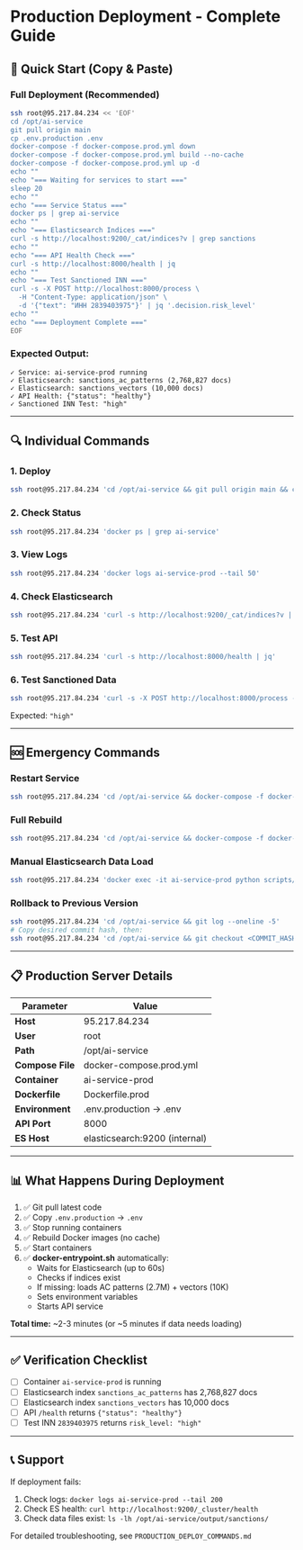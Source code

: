 # Production Deployment - Complete Guide

## 🎯 Quick Start (Copy & Paste)

### Full Deployment (Recommended)

```bash
ssh root@95.217.84.234 << 'EOF'
cd /opt/ai-service
git pull origin main
cp .env.production .env
docker-compose -f docker-compose.prod.yml down
docker-compose -f docker-compose.prod.yml build --no-cache
docker-compose -f docker-compose.prod.yml up -d
echo ""
echo "=== Waiting for services to start ==="
sleep 20
echo ""
echo "=== Service Status ==="
docker ps | grep ai-service
echo ""
echo "=== Elasticsearch Indices ==="
curl -s http://localhost:9200/_cat/indices?v | grep sanctions
echo ""
echo "=== API Health Check ==="
curl -s http://localhost:8000/health | jq
echo ""
echo "=== Test Sanctioned INN ==="
curl -s -X POST http://localhost:8000/process \
  -H "Content-Type: application/json" \
  -d '{"text": "ИНН 2839403975"}' | jq '.decision.risk_level'
echo ""
echo "=== Deployment Complete ==="
EOF
```

### Expected Output:
```
✓ Service: ai-service-prod running
✓ Elasticsearch: sanctions_ac_patterns (2,768,827 docs)
✓ Elasticsearch: sanctions_vectors (10,000 docs)
✓ API Health: {"status": "healthy"}
✓ Sanctioned INN Test: "high"
```

---

## 🔍 Individual Commands

### 1. Deploy
```bash
ssh root@95.217.84.234 'cd /opt/ai-service && git pull origin main && cp .env.production .env && docker-compose -f docker-compose.prod.yml down && docker-compose -f docker-compose.prod.yml build --no-cache && docker-compose -f docker-compose.prod.yml up -d'
```

### 2. Check Status
```bash
ssh root@95.217.84.234 'docker ps | grep ai-service'
```

### 3. View Logs
```bash
ssh root@95.217.84.234 'docker logs ai-service-prod --tail 50'
```

### 4. Check Elasticsearch
```bash
ssh root@95.217.84.234 'curl -s http://localhost:9200/_cat/indices?v | grep sanctions'
```

### 5. Test API
```bash
ssh root@95.217.84.234 'curl -s http://localhost:8000/health | jq'
```

### 6. Test Sanctioned Data
```bash
ssh root@95.217.84.234 'curl -s -X POST http://localhost:8000/process -H "Content-Type: application/json" -d "{\"text\": \"ИНН 2839403975\"}" | jq ".decision.risk_level"'
```
Expected: `"high"`

---

## 🆘 Emergency Commands

### Restart Service
```bash
ssh root@95.217.84.234 'cd /opt/ai-service && docker-compose -f docker-compose.prod.yml restart ai-service'
```

### Full Rebuild
```bash
ssh root@95.217.84.234 'cd /opt/ai-service && docker-compose -f docker-compose.prod.yml down && docker system prune -f && docker-compose -f docker-compose.prod.yml build --no-cache && docker-compose -f docker-compose.prod.yml up -d'
```

### Manual Elasticsearch Data Load
```bash
ssh root@95.217.84.234 'docker exec -it ai-service-prod python scripts/full_deployment_pipeline.py --es-host elasticsearch:9200'
```

### Rollback to Previous Version
```bash
ssh root@95.217.84.234 'cd /opt/ai-service && git log --oneline -5'
# Copy desired commit hash, then:
ssh root@95.217.84.234 'cd /opt/ai-service && git checkout <COMMIT_HASH> && cp .env.production .env && docker-compose -f docker-compose.prod.yml down && docker-compose -f docker-compose.prod.yml build --no-cache && docker-compose -f docker-compose.prod.yml up -d'
```

---

## 📋 Production Server Details

| Parameter | Value |
|-----------|-------|
| **Host** | 95.217.84.234 |
| **User** | root |
| **Path** | /opt/ai-service |
| **Compose File** | docker-compose.prod.yml |
| **Container** | ai-service-prod |
| **Dockerfile** | Dockerfile.prod |
| **Environment** | .env.production → .env |
| **API Port** | 8000 |
| **ES Host** | elasticsearch:9200 (internal) |

---

## 📊 What Happens During Deployment

1. ✅ Git pull latest code
2. ✅ Copy `.env.production` → `.env`
3. ✅ Stop running containers
4. ✅ Rebuild Docker images (no cache)
5. ✅ Start containers
6. ✅ **docker-entrypoint.sh** automatically:
   - Waits for Elasticsearch (up to 60s)
   - Checks if indices exist
   - If missing: loads AC patterns (2.7M) + vectors (10K)
   - Sets environment variables
   - Starts API service

**Total time:** ~2-3 minutes (or ~5 minutes if data needs loading)

---

## ✅ Verification Checklist

- [ ] Container `ai-service-prod` is running
- [ ] Elasticsearch index `sanctions_ac_patterns` has 2,768,827 docs
- [ ] Elasticsearch index `sanctions_vectors` has 10,000 docs
- [ ] API `/health` returns `{"status": "healthy"}`
- [ ] Test INN `2839403975` returns `risk_level: "high"`

---

## 📞 Support

If deployment fails:
1. Check logs: `docker logs ai-service-prod --tail 200`
2. Check ES health: `curl http://localhost:9200/_cluster/health`
3. Check data files exist: `ls -lh /opt/ai-service/output/sanctions/`

For detailed troubleshooting, see `PRODUCTION_DEPLOY_COMMANDS.md`
